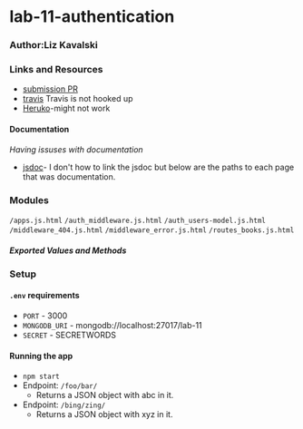 # lab-11-authentication 
### Author:Liz Kavalski

### Links and Resources
* [submission PR](https://github.com/liz-kavalski-401-advanced-javascript/lab-11/pull/3)
* [travis](http://xyz.com) Travis is not hooked up
* [Heruko](https://mighty-retreat-23633.herokuapp.com/)-might not work

#### Documentation
_Having issuses with documentation_
* [jsdoc]()- I don't how to link the jsdoc but below are the paths to each page that was documentation.

### Modules
`/apps.js.html`
`/auth_middleware.js.html`
`/auth_users-model.js.html`
`/middleware_404.js.html`
`/middleware_error.js.html`
`/routes_books.js.html`

##### Exported Values and Methods

### Setup
#### `.env` requirements
* `PORT` - 3000
* `MONGODB_URI` - mongodb://localhost:27017/lab-11
* `SECRET` - SECRETWORDS

#### Running the app
* `npm start`
* Endpoint: `/foo/bar/`
  * Returns a JSON object with abc in it.
* Endpoint: `/bing/zing/`
  * Returns a JSON object with xyz in it.
  

